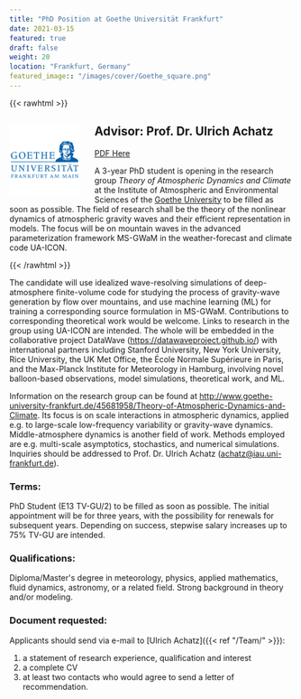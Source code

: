 ```yaml
---
title: "PhD Position at Goethe Universität Frankfurt"
date: 2021-03-15
featured: true
draft: false
weight: 20
location: "Frankfurt, Germany"
featured_image:: "/images/cover/Goethe_square.png"
---
```

{{< rawhtml >}}
<div>
<img src="/Jobs/images/Goethe_square.png" alt="tesr" style="float:left;width:25%;height:25%;padding:0 25px 0 0;">
<h2> Advisor: Prof. Dr. Ulrich Achatz </h2>                                           
<!-- ![logo](/images/cover/Goethe_square.png) -->
<a href="/pdfs/PhD_Ulrich.pdf">PDF Here</a>

<p>A 3-year PhD student is opening in the research group <i>Theory of Atmospheric Dynamics and Climate</i> at the Institute of Atmospheric and Environmental Sciences of the <a href="https://frankfurt.de/english/about-frankfurt">Goethe University</a> to be filled as soon as possible. The field of research shall be the theory of the nonlinear dynamics of atmospheric gravity waves and their efficient representation in models. The focus will be on mountain waves in the advanced parameterization framework MS-GWaM in the weather-forecast and climate code UA-ICON.</p>
</div> 
{{< /rawhtml >}}
<!--more-->




The candidate will use idealized wave-resolving simulations of deep-atmosphere finite-volume code for studying the process of gravity-wave generation by flow over mountains, and use machine learning (ML) for training a corresponding source formulation in MS-GWaM. Contributions to corresponding theoretical work would be welcome. Links to research in the group using UA-ICON are intended. The whole will be embedded in the collaborative project DataWave (https://datawaveproject.github.io/) with international partners including Stanford University, New York University, Rice University, the UK Met Office, the École Normale Supérieure in Paris, and the Max-Planck Institute for Meteorology in Hamburg, involving novel balloon-based observations, model simulations, theoretical work, and ML.

Information on the research group can be found at http://www.goethe-university-frankfurt.de/45681958/Theory-of-Atmospheric-Dynamics-and-Climate. Its focus is on scale interactions in atmospheric dynamics, applied e.g. to large-scale low-frequency variability or gravity-wave dynamics. Middle-atmosphere dynamics is another field of work. Methods employed are e.g. multi-scale asymptotics, stochastics, and numerical simulations. Inquiries should be addressed to Prof. Dr. Ulrich Achatz (achatz@iau.uni-frankfurt.de).

### Terms:
PhD Student (E13 TV-GU/2) to be filled as soon as possible.
The initial appointment will be for three years, with the possibility for renewals for subsequent years. Depending on success, stepwise salary increases up to 75% TV-GU are intended.

### Qualifications:
Diploma/Master's degree in meteorology, physics, applied mathematics, fluid dynamics, astronomy, or a related field.
Strong background in theory and/or modeling.

### Document requested:
Applicants should send via e-mail to [Ulrich Achatz]({{< ref "/Team/" >}}):
1. a statement of research experience, qualification and interest
2. a complete CV
3. at least two contacts who would agree to send a letter of recommendation.
